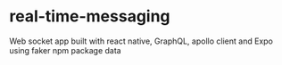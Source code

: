 # real-time-messaging

Web socket app built with react native, GraphQL, apollo client and Expo using faker npm package data
